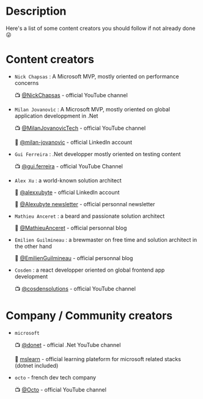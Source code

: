 # Description

Here's a list of some content creators you should follow if not already done :stuck_out_tongue_winking_eye:

# Content creators

- `Nick Chapsas` : A Microsoft MVP, mostly oriented on performance concerns
  
  :tv: [@NickChapsas](https://www.youtube.com/@nickchapsas) - official YouTube channel

- `Milan Jovanovìc` : A Microsoft MVP, mostly oriented on global application developpment in .Net

  :tv: [@MilanJovanovicTech](https://www.youtube.com/@MilanJovanovicTech) - official YouTube channel

  :pencil: [@milan-jovanovic](https://www.linkedin.com/in/milan-jovanovic) - official LinkedIn account

- `Gui Ferreira` : .Net developper mostly oriented on testing content
  
  :tv: [@gui.ferreira](https://www.youtube.com/@gui.ferreira) - official YouTube Channel

- `Alex Xu` : a world-known solution architect

  :pencil: [@alexxubyte](https://www.linkedin.com/in/alexxubyte/) - official LinkedIn account

  :book: [@Alexubyte newsletter](https://blog.bytebytego.com/?utm_source=site) - official personnal newsletter

- `Mathieu Anceret` : a beard and passionate solution architect

  :book: [@MathieuAnceret](https://anceret-matthieu.fr/) - official personnal blog

- `Emilien Guilmineau` : a brewmaster on free time and solution architect in the other hand

  :book: [@EmilienGuilmineau](https://www.emilien-guilmineau.fr/posts/) - official personnal blog

- `Cosden` : a react developper oriented on global frontend app development
  
    :tv: [@cosdensolutions](https://www.youtube.com/@cosdensolutions) - official YouTube channel

# Company / Community creators

- `microsoft` 

  :tv:  [@donet](https://www.youtube.com/@dotnet) - official .Net YouTube channel

  :book:  [mslearn](https://learn.microsoft.com/fr-fr/training/) - official learning plateform for microsoft related stacks (dotnet included)

- `octo` - french dev tech company
  
  :tv: [@Octo](https://www.youtube.com/@OCTOTechnologyVideos) - official YouTube channel 
  
